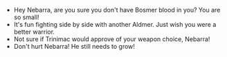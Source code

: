 - Hey Nebarra, are you sure you don't have Bosmer blood in you? You are so small!
- It's fun fighting side by side with another Aldmer. Just wish you were a better warrior.
- Not sure if Trinimac would approve of your weapon choice, Nebarra!
- Don't hurt Nebarra! He still needs to grow!
